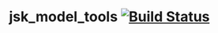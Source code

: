 jsk_model_tools [![Build Status](https://travis-ci.org/jsk-ros-pkg/jsk_model_tools.png?branch=master)](https://travis-ci.org/jsk-ros-pkg/jsk_model_tools)
===============
